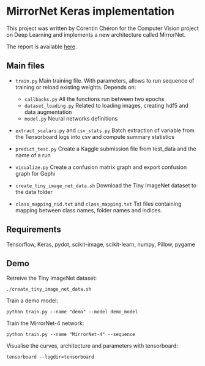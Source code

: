MirrorNet Keras implementation
=====

This project was written by Corentin Chéron
for the Computer Vision project on Deep Learning and implements a new architecture called MirrorNet.

The report is available [here](https://drive.google.com/open?id=1lPYCw2M5djF9jd7pbk2oGHFjze9mZssZ]).

Main files
----

* `train.py` Main training file. With parameters, allows to run sequence of training or reload existing weights. Depends on:
  * `callbacks.py` All the functions run between two epochs
  * `dataset_loading.py` Related to loading images, creating hdf5 and data augmentation
  * `model.py` Neural networks definitions

* `extract_scalars.py` and `csv_stats.py` Batch extraction of variable from the Tensorboard logs into csv and compute summary statistics 
* `predict_test.py` Create a Kaggle submission file from test_data and the name of a run
* `visualize.py` Create a confusion matrix graph and export confusion graph for Gephi

* `create_tiny_image_net_data.sh` Download the Tiny ImageNet dataset to the data folder

* `class_mapping_nid.txt` and `class_mapping.txt` Txt files containing mapping between class names, folder names and indices.


Requirements
---
Tensorflow, Keras, pydot, scikit-image, scikit-learn, numpy, Pillow, pygame


Demo
---
Retreive the Tiny ImageNet dataset:
```
./create_tiny_image_net_data.sh
```

Train a demo model:
```
python train.py --name "demo" --model demo_model 
```

Train the MirrorNet-4 network:
```
python train.py --name "MirrorNet-4" --sequence
```

Visualise the curves, architecture and parameters with tensorboard:
```
tensorboard --logdir=tensorboard
```
